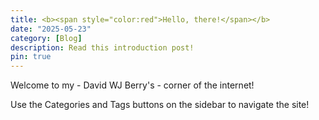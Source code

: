 ```yaml
---
title: <b><span style="color:red">Hello, there!</span></b>
date: "2025-05-23"
category: [Blog]
description: Read this introduction post!
pin: true
---
```

Welcome to my - David WJ Berry's - corner of the internet!

Use the Categories and Tags buttons on the sidebar to navigate the site!